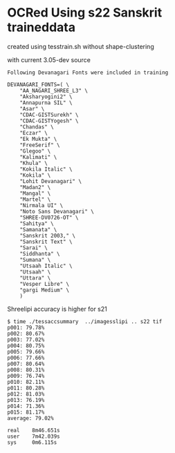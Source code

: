 OCRed Using s22 Sanskrit traineddata 
===
created using tesstrain.sh without shape-clustering

with current 3.05-dev source

```
Following Devanagari Fonts were included in training

DEVANAGARI_FONTS=( \
    "AA_NAGARI_SHREE_L3" \
    "Aksharyogini2" \
    "Annapurna SIL" \
    "Asar" \
    "CDAC-GISTSurekh" \
    "CDAC-GISTYogesh" \
    "Chandas" \
    "Eczar" \
    "Ek Mukta" \
    "FreeSerif" \
    "Glegoo" \
    "Kalimati" \
    "Khula" \
    "Kokila Italic" \
    "Kokila" \
    "Lohit Devanagari" \
    "Madan2" \
    "Mangal" \
    "Martel" \
    "Nirmala UI" \
    "Noto Sans Devanagari" \
    "SHREE-DV0726-OT" \
    "Sahitya" \
    "Samanata" \
    "Sanskrit 2003," \
    "Sanskrit Text" \
    "Sarai" \
    "Siddhanta" \
    "Sumana" \
    "Utsaah Italic" \
    "Utsaah" \
    "Uttara" \
    "Vesper Libre" \
    "gargi Medium" \
    )
  ```  

Shreelipi accuracy is higher for s21

```
$ time ./tessaccsummary  ../imagesslipi .. s22 tif
p001: 79.78%
p002: 80.67%
p003: 77.02%
p004: 80.75%
p005: 79.66%
p006: 77.66%
p007: 80.64%
p008: 80.31%
p009: 76.74%
p010: 82.11%
p011: 80.28%
p012: 81.03%
p013: 76.19%
p014: 71.36%
p015: 81.17%
average: 79.02%

real    8m46.651s
user    7m42.039s
sys     0m6.115s
```
